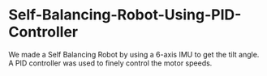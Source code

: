 # Self-Balancing-Robot-Using-PID-Controller
We made a Self Balancing Robot by using a 6-axis IMU to get the tilt angle. A PID controller was used to finely control the motor speeds.
